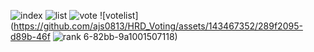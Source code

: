 ![index](https://github.com/ajs0813/HRD_Voting/assets/143467352/8be35b78-c0be-4306-ba89-0e1468f8ced1)
![list](https://github.com/ajs0813/HRD_Voting/assets/143467352/184e4fbe-1eae-4e9e-932b-3fe0d636a042)
![vote](https://github.com/ajs0813/HRD_Voting/assets/143467352/cdc5b9e0-14b0-4cf0-b3a4-d23123074243)
![votelist](https://github.com/ajs0813/HRD_Voting/assets/143467352/289f2095-d89b-46f
![rank](https://github.com/ajs0813/HRD_Voting/assets/143467352/3125e048-de0a-4958-ba08-180019af6bbc)
6-82bb-9a1001507118)
